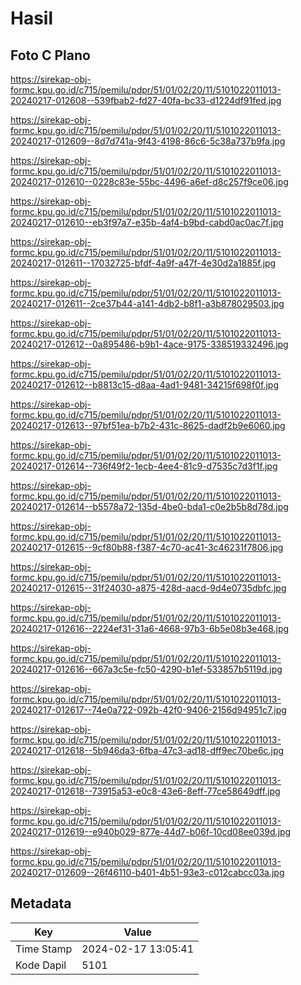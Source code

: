 # Hasil

## Foto C Plano

https://sirekap-obj-formc.kpu.go.id/c715/pemilu/pdpr/51/01/02/20/11/5101022011013-20240217-012608--539fbab2-fd27-40fa-bc33-d1224df91fed.jpg

https://sirekap-obj-formc.kpu.go.id/c715/pemilu/pdpr/51/01/02/20/11/5101022011013-20240217-012609--8d7d741a-9f43-4198-86c6-5c38a737b9fa.jpg

https://sirekap-obj-formc.kpu.go.id/c715/pemilu/pdpr/51/01/02/20/11/5101022011013-20240217-012610--0228c83e-55bc-4496-a6ef-d8c257f9ce06.jpg

https://sirekap-obj-formc.kpu.go.id/c715/pemilu/pdpr/51/01/02/20/11/5101022011013-20240217-012610--eb3f97a7-e35b-4af4-b9bd-cabd0ac0ac7f.jpg

https://sirekap-obj-formc.kpu.go.id/c715/pemilu/pdpr/51/01/02/20/11/5101022011013-20240217-012611--17032725-bfdf-4a9f-a47f-4e30d2a1885f.jpg

https://sirekap-obj-formc.kpu.go.id/c715/pemilu/pdpr/51/01/02/20/11/5101022011013-20240217-012611--2ce37b44-a141-4db2-b8f1-a3b878029503.jpg

https://sirekap-obj-formc.kpu.go.id/c715/pemilu/pdpr/51/01/02/20/11/5101022011013-20240217-012612--0a895486-b9b1-4ace-9175-338519332496.jpg

https://sirekap-obj-formc.kpu.go.id/c715/pemilu/pdpr/51/01/02/20/11/5101022011013-20240217-012612--b8813c15-d8aa-4ad1-9481-34215f698f0f.jpg

https://sirekap-obj-formc.kpu.go.id/c715/pemilu/pdpr/51/01/02/20/11/5101022011013-20240217-012613--97bf51ea-b7b2-431c-8625-dadf2b9e6060.jpg

https://sirekap-obj-formc.kpu.go.id/c715/pemilu/pdpr/51/01/02/20/11/5101022011013-20240217-012614--736f49f2-1ecb-4ee4-81c9-d7535c7d3f1f.jpg

https://sirekap-obj-formc.kpu.go.id/c715/pemilu/pdpr/51/01/02/20/11/5101022011013-20240217-012614--b5578a72-135d-4be0-bda1-c0e2b5b8d78d.jpg

https://sirekap-obj-formc.kpu.go.id/c715/pemilu/pdpr/51/01/02/20/11/5101022011013-20240217-012615--9cf80b88-f387-4c70-ac41-3c46231f7806.jpg

https://sirekap-obj-formc.kpu.go.id/c715/pemilu/pdpr/51/01/02/20/11/5101022011013-20240217-012615--31f24030-a875-428d-aacd-9d4e0735dbfc.jpg

https://sirekap-obj-formc.kpu.go.id/c715/pemilu/pdpr/51/01/02/20/11/5101022011013-20240217-012616--2224ef31-31a6-4668-97b3-6b5e08b3e468.jpg

https://sirekap-obj-formc.kpu.go.id/c715/pemilu/pdpr/51/01/02/20/11/5101022011013-20240217-012616--667a3c5e-fc50-4290-b1ef-533857b5119d.jpg

https://sirekap-obj-formc.kpu.go.id/c715/pemilu/pdpr/51/01/02/20/11/5101022011013-20240217-012617--74e0a722-092b-42f0-9406-2156d94951c7.jpg

https://sirekap-obj-formc.kpu.go.id/c715/pemilu/pdpr/51/01/02/20/11/5101022011013-20240217-012618--5b946da3-6fba-47c3-ad18-dff9ec70be6c.jpg

https://sirekap-obj-formc.kpu.go.id/c715/pemilu/pdpr/51/01/02/20/11/5101022011013-20240217-012618--73915a53-e0c8-43e6-8eff-77ce58649dff.jpg

https://sirekap-obj-formc.kpu.go.id/c715/pemilu/pdpr/51/01/02/20/11/5101022011013-20240217-012619--e940b029-877e-44d7-b06f-10cd08ee039d.jpg

https://sirekap-obj-formc.kpu.go.id/c715/pemilu/pdpr/51/01/02/20/11/5101022011013-20240217-012609--26f46110-b401-4b51-93e3-c012cabcc03a.jpg


## Metadata

| Key        | Value               |
| ---------- | ------------------- |
| Time Stamp | 2024-02-17 13:05:41 |
| Kode Dapil | 5101                |



